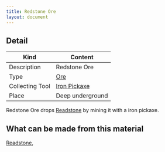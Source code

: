 ```yaml
---
title: Redstone Ore
layout: document
---
```

## Detail

|Kind|Content|
|---|---|
|Description|Redstone Ore|
|Type|[Ore](Ore)|
|Collecting Tool|[Iron Pickaxe](Iron_Pickaxe)|
|Place|Deep underground|

Redstone Ore drops [Readstone](Readstone) by mining it with a iron pickaxe.

## What can be made from this material

[Readstone](Readstone),

